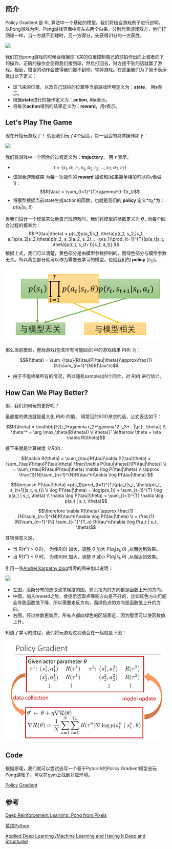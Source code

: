 ## 简介
Policy Gradient 是 RL 算法中一个基础的模型。我们将结合游戏例子进行说明，以Pong游戏为例，Pong游戏界面中有左右两个白条，分别代表游戏双方，他们打网球一样，当一方就不到球时，另一方得分，先获得21分的一方获胜。

![](http://karpathy.github.io/assets/rl/pong.gif)

我们在玩pong游戏的时候会根据球飞来的位置控制自己的球拍作出向上或者向下的操作。正确的操作会使得我们接到球，然后打回去，对方接不到的话就赢了游戏。相反，错误的动作会使得我们接不到球，输掉游戏。在这里我们为了易于表示做出以下定义：
- 球飞来的位置，以及自己球拍的位置等当前游戏环境定义为：**state**， 用**s**表示。
- 根据**state**进行的操作定义为：**action**, 用**a**表示。
- 将每次**action**得到的结果定义为：**reward**，用**r**表示。

## Let's Play The Game
现在开始玩游戏了！
假设我们玩了4个回合，每一回合的具体操作如下：

![](http://karpathy.github.io/assets/rl/episodes.png)

我们将游戏中一个回合的过程定义为：**trajectory**， 用 $\tau$ 表示。

- $$\tau = \{s_1, a_1, r_1, s_2, a_2, r_2, ...,s_T, a_T, r_T\}$$
- 该回合游戏结果 为每一次操作的 **reward** 加权和(如果简单相加可以将$\gamma$看做1)：$$R(\tau) = \sum_{t=1}^{T}(\gamma^{t-1}r_t)$$
- 将模型根据当前state生成action的函数，也就是我们的 **policy** 定义*$\pi_\theta$*为：$p(a_t|s_t, \theta)$


当我们设计一个模型来让他自己玩游戏时，我们将模型的参数定义为 **$\theta$** , 而每个回合过程的概率为：
$$
P(\tau|\theta) = p(s_1)p(a_1|s_1, \theta)p(r_1, s_2,|s_1, a_1)p(a_2|s_2,\theta)p(r_2, s_3|a_2, s_2)...
=p(s_1)\prod_{t=1}^{T}{p(a_t|s_t, \theta)p(r_t, s_{t+1}|s_t, a_t)}
$$
根据上式，我们可以清楚，黄色部分是由模型参数控制的，而绿色部分与模型参数无关。所以黄色部分就可以作为需要去学习的模型，也就我们的 **policy** ($\pi_\theta$)。

![](..\images\2018-04-29\TIM20180429170210.png)

那么当前模型，整局游戏(包含所有可能回合)中的游戏结果 $R(\theta)$ 为：

$$R(\theta) = \sum_{\tau}{R(\tau)P(\tau|\theta)}\approx\frac{1}{N}\sum_{n=1}^{N}R(\tau^n)$$

- 由于不能枚举所有的情况，所以随机sample出N个回合，对 $R(\theta)$ 进行估计。

## How Can We Play Better?

那，我们如何玩的更好呢？

最直接的做法就是最大化 $R(\theta)$ 的值， 用常见的SGD来求的话，公式表达如下：

$$R(\theta) = \mathbb{E}[r_1+\gamma r_2+\gamma^2 r_3+...|\pi(·, \theta)] \\ \theta^* = \arg \max_\theta(R(\theta)) \\ \theta{}' \leftarrow \theta + \eta \nabla R(\theta)$$

接下来就是计算梯度 $\nabla R(\theta)$ :

$$\nabla R(\theta) = \sum_{\tau}R(\tau)\nabla P(\tau|\theta) = \sum_{\tau}R(\tau)P(\tau|\theta) \frac{\nabla P(\tau|\theta)}{P(\tau|\theta)} \\ =  \sum_{\tau}R(\tau)P(\tau|\theta) \nabla \log P(\tau|\theta) \\ \approx \frac{1}{N}\sum_{n=1}^{N}R(\tau^n)\nabla \log P(\tau|\theta) $$

$$\because  P(\tau|\theta) =p(s_1)\prod_{t=1}^{T}{p(a_t|s_t, \theta)p(r_t, s_{t+1}|s_t, a_t)} \\ \log P(\tau|\theta) = \log(p(s_1)) + \sum_{t=1}^{T} \log p(a_t | s_t, \theta) \\ \nabla \log P(\tau|\theta) = \sum_{t=1}^{T} \nabla \log p(a_t | s_t, \theta)$$

$$\therefore \nabla R(\theta) \approx \frac{1}{N}\sum_{n=1}^{N}R(\tau^n)\nabla \log P(\tau|\theta) \\ = \frac{1}{N}\sum_{n=1}^{N} \sum_{t=1}^{T_n} R(\tau^n)\nabla \log P(a_t | s_t, \theta)$$

其物理意义是，

- 当 $R(\tau^n) > 0$ 时， 为使$R(\theta)$ 加大，调整 $\theta$ 加大 $P(a_t | s_t, \theta)$ ,从而达到效果。
- 当 $R(\tau^n) < 0$ 时， 为使$R(\theta)$ 加大，调整 $\theta$ 减小 $P(a_t | s_t, \theta)$ ,从而达到效果。

引用一张[Andrej Karpathy blog](http://karpathy.github.io/)博客的图来加以说明：

![](http://karpathy.github.io/assets/rl/pg.png)

- 左图，高斯分布的选取点求梯度的图，箭头指向的方向都是函数上升的方向。
- 中图，加入reward之后，会提示选取点哪些方向是不好的，比如红色方向可能会导致函数值下降，所以需要走反方向，而绿色点的方向是函数值上升的方向。
- 右图，经过参数更新后，所有点都向绿色的区域靠近，因为那里可以使函数值上升。

知道了学习的过程，我们将玩游戏过程结合在一起就是下图：

![](..\images\2018-04-29\TIM20180429213834.png)

## Code

根据原理，我们就可以尝试去写一个基于Pytorch的Policy Gradient模型去玩Pong游戏了。可以在[gym](https://gym.openai.com/)上找到对应环境。

[Policy Gradient](https://github.com/JimLee4530/Policy-Gradient.pytorch)

## 参考

[Deep Reinforcement Learning: Pong from Pixels](http://karpathy.github.io/2016/05/31/rl/)

[莫烦Python](https://morvanzhou.github.io/tutorials/machine-learning/reinforcement-learning/5-1-A-PG/)

[Applied Deep Learning /Machine Learning and Having It Deep and Structured](https://www.csie.ntu.edu.tw/~yvchen/f106-adl/syllabus.html)